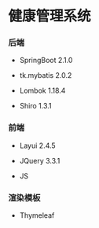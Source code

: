 # 健康管理系统

### 后端

- SpringBoot  2.1.0 
- tk.mybatis  2.0.2 
- Lombok 1.18.4   

- Shiro  1.3.1  

### 前端

- Layui  2.4.5 

- JQuery  3.3.1
- JS

### 渲染模板

- Thymeleaf